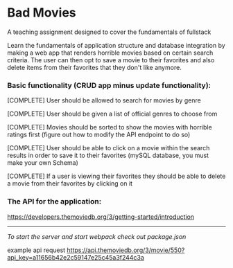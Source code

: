 # Bad Movies
A teaching assignment designed to cover the fundamentals of fullstack

Learn the fundamentals of application structure and database integration by making a web app that renders horrible movies based on certain search criteria. The user can then opt to save a movie to their favorites and also delete items from their favorites that they don't like anymore. 

### Basic functionality (CRUD app minus update functionality): 

[COMPLETE] User should be allowed to search for movies by genre

[COMPLETE] User should be given a list of official genres to choose from

[COMPLETE] Movies should be sorted to show the movies with horrible ratings first (figure out how to modify the API endpoint to do so)

[COMPLETE] User should be able to click on a movie within the search results in order to save it to their favorites (mySQL database, you must make your own Schema)

[COMPLETE] If a user is viewing their favorites they should be able to delete a movie from their favorites by clicking on it

### The API for the application:

https://developers.themoviedb.org/3/getting-started/introduction

--------

*To start the server and start webpack check out package.json*


example api request 
https://api.themoviedb.org/3/movie/550?api_key=a11656b42e2c59147e25c45a3f244c3a
